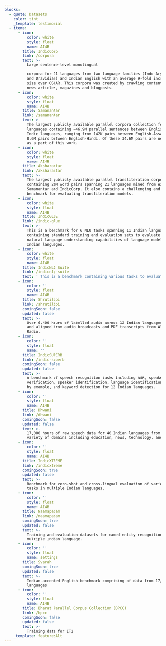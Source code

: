 ```yaml
---
blocks:
  - quote: Datasets
    color: tint
    _template: testimonial
  - items:
      - icon:
          color: white
          style: float
          name: AI4B
        title: IndicCorp
        link: /corpora
        text: >-
          Large sentence-level monolingual

          corpora for 11 languages from two language families (Indo-Aryan branch
          and Dravidian) and Indian English with an average 9-fold increase in
          size over OSCAR. This corpora was created by crawling content from
          news articles, magazines and blogposts.
      - icon:
          color: white
          style: float
          name: AI4B
        title: Samanantar
        link: /samanantar
        text: >-
          The largest publicly available parallel corpora collection for Indic
          languages containing ∼46.9M parallel sentences between English and 11
          Indic languages, ranging from 142K pairs between English-Assamese to
          8.6M pairs between English-Hindi. Of these 34.6M pairs are newly mined
          as a part of this work.
      - icon:
          color: white
          style: float
          name: AI4B
        title: Aksharantar
        link: /aksharantar
        text: >-
          The largest publicly available parallel transliteration corpora
          containing 26M word pairs spanning 21 languages mined from Wikidata,
          Samanantar and IndicCorp. It also contains a challenging and diverse
          benchmark for evaluating transliteration models.
      - icon:
          color: white
          style: float
          name: AI4B
        title: IndicGLUE
        link: /indic-glue
        text: >-
          This is a benchmark for 6 NLU tasks spanning 11 Indian languages
          containing standard training and evaluation sets to evaluate the
          natural language understanding capabilities of language models for
          Indian languages.  
      - icon:
          color: white
          style: float
          name: AI4B
        title: IndicNLG Suite
        link: /indicnlg-suite
        text: ' This is a benchmark containing various tasks to evaluate the natural language generation capabilities of language models for Indian languages.'
      - icon:
          color: ''
          style: float
          name: AI4B
        title: Shrutilipi
        link: /shrutilipi
        comingSoon: false
        updated: false
        text: >-
          Over 6,400 hours of labelled audio across 12 Indian languages mined
          and aligned from audio broadcasts and PDF transcripts from All India
          Radio.
      - icon:
          color: ''
          style: float
          name: ''
        title: IndicSUPERB
        link: /indic-superb
        comingSoon: false
        updated: false
        text: >-
          A benchmark of speech recognition tasks including ASR, speaker
          verification, speaker identification, language identification, query
          by example, and keyword detection for 12 Indian languages.
      - icon:
          color: ''
          style: float
          name: AI4B
        title: Dhwani
        link: /dhwani
        comingSoon: false
        updated: false
        text: >-
          17,000 hours of raw speech data for 40 Indian languages from a wide
          variety of domains including education, news, technology, and finance.
      - icon:
          color: ''
          style: float
          name: AI4B
        title: IndicXTREME
        link: /indicxtreme
        comingSoon: true
        updated: false
        text: >-
          Benchmark for zero-shot and cross-lingual evaluation of various NLU
          tasks in multiple Indian languages.
      - icon:
          color: ''
          style: float
          name: AI4B
        title: Naamapadam
        link: /naamapadam
        comingSoon: true
        updated: false
        text: >-
          Training and evaluation datasets for named entity recognition in
          multiple Indian language.
      - icon:
          color: ''
          style: float
          name: settings
        title: Svarah
        comingSoon: true
        updated: false
        text: >-
          Indian-accented English benchmark comprising of data from 17/22 Indian
          languages
      - icon:
          color: ''
          style: float
          name: AI4B
        title: Bharat Parallel Corpus Collection (BPCC)
        link: /bpcc
        comingSoon: false
        updated: false
        text: >-
          Training data for IT2
    _template: featuresAlt
---
```



